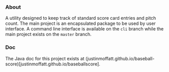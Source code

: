 ### About
A utility designed to keep track of standard score card entries and pitch count. The main project is an encapsulated package to be used by user interface. A command line interface is available on the ```cli``` branch while the main project exists on the ```master``` branch.

### Doc
The Java doc for this project exists at (justinmoffatt.github.io/baseball-score)[justinmoffatt.github.io/baseballscore].
